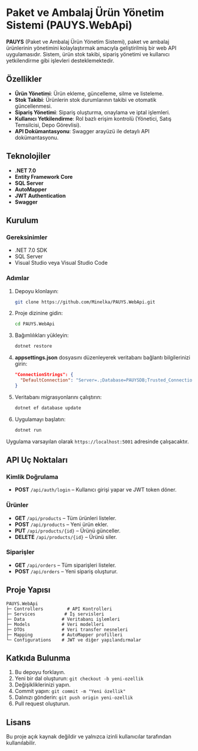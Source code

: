 # Paket ve Ambalaj Ürün Yönetim Sistemi (PAUYS.WebApi)

**PAUYS** (Paket ve Ambalaj Ürün Yönetim Sistemi), paket ve ambalaj ürünlerinin yönetimini kolaylaştırmak amacıyla geliştirilmiş bir web API uygulamasıdır. Sistem, ürün stok takibi, sipariş yönetimi ve kullanıcı yetkilendirme gibi işlevleri desteklemektedir.

## Özellikler

- **Ürün Yönetimi**: Ürün ekleme, güncelleme, silme ve listeleme.
- **Stok Takibi**: Ürünlerin stok durumlarının takibi ve otomatik güncellenmesi.
- **Sipariş Yönetimi**: Sipariş oluşturma, onaylama ve iptal işlemleri.
- **Kullanıcı Yetkilendirme**: Rol bazlı erişim kontrolü (Yönetici, Satış Temsilcisi, Depo Görevlisi).
- **API Dokümantasyonu**: Swagger arayüzü ile detaylı API dokümantasyonu.

## Teknolojiler

- **.NET 7.0**
- **Entity Framework Core**
- **SQL Server**
- **AutoMapper**
- **JWT Authentication**
- **Swagger**

## Kurulum

### Gereksinimler

- .NET 7.0 SDK
- SQL Server
- Visual Studio veya Visual Studio Code

### Adımlar

1. Depoyu klonlayın:

   ```bash
   git clone https://github.com/Minelka/PAUYS.WebApi.git
   ```

2. Proje dizinine gidin:

   ```bash
   cd PAUYS.WebApi
   ```

3. Bağımlılıkları yükleyin:

   ```bash
   dotnet restore
   ```

4. **appsettings.json** dosyasını düzenleyerek veritabanı bağlantı bilgilerinizi girin:

   ```json
   "ConnectionStrings": {
     "DefaultConnection": "Server=.;Database=PAUYSDB;Trusted_Connection=True;"
   }
   ```

5. Veritabanı migrasyonlarını çalıştırın:

   ```bash
   dotnet ef database update
   ```

6. Uygulamayı başlatın:

   ```bash
   dotnet run
   ```

Uygulama varsayılan olarak `https://localhost:5001` adresinde çalışacaktır.

## API Uç Noktaları

### Kimlik Doğrulama

- **POST** `/api/auth/login` – Kullanıcı girişi yapar ve JWT token döner.

### Ürünler

- **GET** `/api/products` – Tüm ürünleri listeler.
- **POST** `/api/products` – Yeni ürün ekler.
- **PUT** `/api/products/{id}` – Ürünü günceller.
- **DELETE** `/api/products/{id}` – Ürünü siler.

### Siparişler

- **GET** `/api/orders` – Tüm siparişleri listeler.
- **POST** `/api/orders` – Yeni sipariş oluşturur.

## Proje Yapısı

```
PAUYS.WebApi
├─ Controllers         # API Kontrolleri
├─ Services           # İş servisleri
├─ Data              # Veritabanı işlemleri
├─ Models            # Veri modelleri
├─ DTOs              # Veri transfer nesneleri
├─ Mapping           # AutoMapper profilleri
└─ Configurations    # JWT ve diğer yapılandırmalar
```

## Katkıda Bulunma

1. Bu depoyu forklayın.
2. Yeni bir dal oluşturun: `git checkout -b yeni-ozellik`
3. Değişikliklerinizi yapın.
4. Commit yapın: `git commit -m "Yeni özellik"`
5. Dalınızı gönderin: `git push origin yeni-ozellik`
6. Pull request oluşturun.

## Lisans

Bu proje açık kaynak değildir ve yalnızca izinli kullanıcılar tarafından kullanılabilir.
